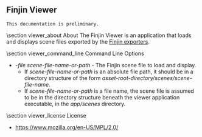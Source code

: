 ## Finjin Viewer

```
This documentation is preliminary.
```

\section viewer_about About
The Finjin Viewer is an application that loads and displays scene files exported by the <a href="md_exporter.html">Finjin exporters</a>.

\section viewer_command_line Command Line Options
* *-file scene-file-name-or-path* - The Finjin scene file to load and display.
  * If *scene-file-name-or-path* is an absolute file path, it should be in a directory structure of the form *asset-root-directory/scenes/scene-file-name*.
  * If *scene-file-name-or-path* is a file name, the scene file is assumed to be in the directory structure beneath the viewer application executable, in the *app/scenes* directory.

\section viewer_license License
* https://www.mozilla.org/en-US/MPL/2.0/
